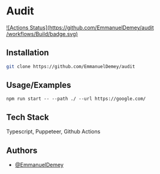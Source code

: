 
# Audit

[![Actions Status](https://github.com/EmmanuelDemey/audit /workflows/Build/badge.svg)](https://github.com/EmmanuelDemey/audit/actions)

## Installation


```bash
git clone https://github.com/EmmanuelDemey/audit
```

## Usage/Examples

```shell
npm run start -- --path ./ --url https://google.com/
```


## Tech Stack

Typescript, Puppeteer, Github Actions


## Authors

- [@EmmanuelDemey](https://www.github.com/EmmanuelDemey)

  
